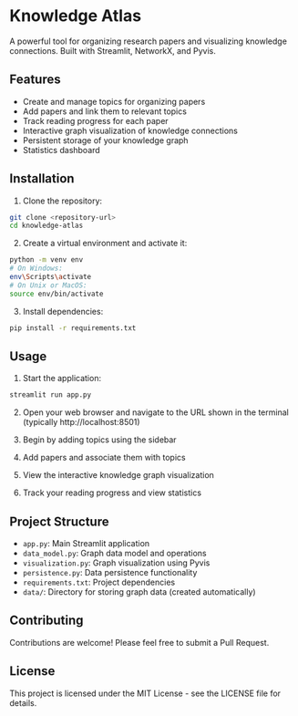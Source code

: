 # Knowledge Atlas

A powerful tool for organizing research papers and visualizing knowledge connections. Built with Streamlit, NetworkX, and Pyvis.

## Features

- Create and manage topics for organizing papers
- Add papers and link them to relevant topics
- Track reading progress for each paper
- Interactive graph visualization of knowledge connections
- Persistent storage of your knowledge graph
- Statistics dashboard

## Installation

1. Clone the repository:
```bash
git clone <repository-url>
cd knowledge-atlas
```

2. Create a virtual environment and activate it:
```bash
python -m venv env
# On Windows:
env\Scripts\activate
# On Unix or MacOS:
source env/bin/activate
```

3. Install dependencies:
```bash
pip install -r requirements.txt
```

## Usage

1. Start the application:
```bash
streamlit run app.py
```

2. Open your web browser and navigate to the URL shown in the terminal (typically http://localhost:8501)

3. Begin by adding topics using the sidebar
4. Add papers and associate them with topics
5. View the interactive knowledge graph visualization
6. Track your reading progress and view statistics

## Project Structure

- `app.py`: Main Streamlit application
- `data_model.py`: Graph data model and operations
- `visualization.py`: Graph visualization using Pyvis
- `persistence.py`: Data persistence functionality
- `requirements.txt`: Project dependencies
- `data/`: Directory for storing graph data (created automatically)

## Contributing

Contributions are welcome! Please feel free to submit a Pull Request.

## License

This project is licensed under the MIT License - see the LICENSE file for details. 